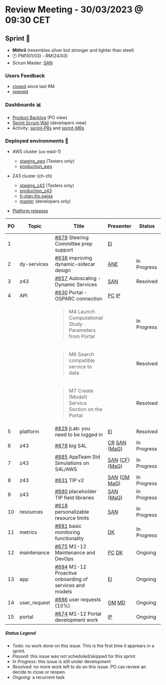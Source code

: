 # Review Meeting - 30/03/2023 @ 09:30 CET

## Sprint 🏃
- **Mithril** (resembles silver but stronger and lighter than steel)
- 🕐 PM1(01/03) - RM(24/03)
- Scrum Master: [SAN]

### Users Feedback

- [closed](https://github.com/issues?q=is%3Aissue+user%3AITISFoundation+archived%3Afalse+is%3Aclosed+label%3AFeedback+closed%3A%3E2023-03-01) since last RM
- [opened](https://github.com/ITISFoundation/osparc-issues/issues?q=is%3Aissue+is%3Aopen+sort%3Areactions)

### Dashboards 📊

- [Product Backlog](https://github.com/orgs/ITISFoundation/projects/3) (PO view)
- [Sprint Scrum Wall](https://github.com/orgs/ITISFoundation/projects/9) (developers view)
- Activity: [sprint-PRs](https://github.com/issues?q=is%3Apr+user%3AITISFoundation+archived%3Afalse+milestone%3AMithril) and [sprint-MRs](https://git.speag.com/groups/oSparc/-/merge_requests)

### Deployed environments 🚀

- AWS cluster (us-east-1)
  - [staging_aws](https://staging.osparc.io) (Testers only)
  - [production_aws](https://osparc.io)
- Z43 cluster (ch-zh)
  - [staging_z43](http://osparc-staging.speag.com) (Testers only)
  - [production_z43](http://osparc.speag.com)
  - [ti-plan.itis.swiss](http://ti-plan.itis.swiss)
  - [master](https://osparc-master.speag.com) (developers only)

- [Platform releases](https://github.com/ITISFoundation/osparc-simcore/releases)

| PO  | Topic        | Title                                                                             | Presenter | Status      | Start-Time | Duration |
| --- | ------------ | --------------------------------------------------------------------------------- | --------- | ----------- | ---------- | -------- |
| 1   |              | [#879] Steering Committee prep support                                            | [EI]      |             |      09:35      | 0'       |
| 2   | dy-services  | [#638] improving dynamic-sidecar design                                           | [ANE]     | In Progress |    09:35        | 5'       |
| 3   | z43          | [#657] Autoscaling - Dynamic Services                                             | [SAN]     | Resolved    |    09:40        | 3'       |
| 4   | API          | [#830] Portal - OSPARC connection                                                 | [PC] [IP] |             |    09:43        | 7'       |
|     |              | <blockquote>M4 Launch Computational Study Parameters from Portal</blockquote>     |           | In Progress |            |          |
|     |              | <blockquote>M6 Search compatible service to data</blockquote>                     |           | Resolved    |            |          |
|     |              | <blockquote>M7 Create (Model) Service Section on the Portal</blockquote>          |           | Resolved    |            |          |
| 5   | platform     | [#829] jLab: you need to be logged in                                             | [EI]      | Resolved    |   09:50         | 3'       |
| 6   | z43          | [#878] big S4L                                                                    | [CR] [SAN] ([MaG]) | In Progress |  09:53 | 8'       |
| 7   | z43          | [#885] AppTeam Std Simulations on S4L/AWS                                         | [SAN] ([CF]) ([MaG]) | In Progress |10:01 | 5'       |
| 8   | z43          | [#831] TIP v2                                                                     | [SAN] ([OM] [MaG]) | In Progress | 10:06  | 3'       |
| 9   | z43          | [#880] placeholder TIP field libraries                                            | [SAN] ([MaG]) | In Progress |   10:09     | 2'       |
| 10  | resources    | [#618] personalizable resource limits                                             | [SAN]     | In Progress |    10:11        | 3'       |
| 11  | metrics      | [#881] basic monitoring functionality                                             | [DK]      | In Progress |    10:14        | 4'       |
| 12  | maintenance  | [#675] M1-12 Maintenance and DevOps                                               | [PC] [DK] | Ongoing     |    10:18        | 6'       |
| 13  | app          | [#694] M1-12 Proactive onboarding of services and models                          | [EI]      | Ongoing     |    10:24        | 2'       |
| 14  | user_request | [#886] user requests (10%)                                                        | [OM] [MD] | Ongoing     |     10:26       | 17'      |
| 15  | portal       | [#674] M1-12 Portal development work                                              | [IP]      | Ongoing     |     10:43       |  1'      |



##### Status Legend

- _Todo_: no work done on this issue. This is the first time it apprears in a sprint.
- _Paused_: this issue was not scheduled/skipped for this sprint
- _In Progress_: this issue is still under development
- _Resolved_: no more work left to do on this issue. PO can review an decide to close or reopen.
- _Ongoing_: a recurrent task

[online]: http://status.osparc.io/
[operational]: https://git.speag.com/oSparc/e2e-testing/-/pipelines
[performant]: https://git.speag.com/oSparc/e2e-portal-testing/-/pipelines


[#355]: https://github.com/ITISFoundation/osparc-issues/issues/355
[#618]: https://github.com/ITISFoundation/osparc-issues/issues/618
[#638]: https://github.com/ITISFoundation/osparc-issues/issues/638
[#654]: https://github.com/ITISFoundation/osparc-issues/issues/654
[#657]: https://github.com/ITISFoundation/osparc-issues/issues/657
[#668]: https://github.com/ITISFoundation/osparc-issues/issues/668
[#674]: https://github.com/ITISFoundation/osparc-issues/issues/674
[#675]: https://github.com/ITISFoundation/osparc-issues/issues/675
[#676]: https://github.com/ITISFoundation/osparc-issues/issues/676
[#681]: https://github.com/ITISFoundation/osparc-issues/issues/681
[#693]: https://github.com/ITISFoundation/osparc-issues/issues/693
[#694]: https://github.com/ITISFoundation/osparc-issues/issues/694
[#711]: https://github.com/ITISFoundation/osparc-issues/issues/711
[#740]: https://github.com/ITISFoundation/osparc-issues/issues/740
[#741]: https://github.com/ITISFoundation/osparc-issues/issues/741
[#765]: https://github.com/ITISFoundation/osparc-issues/issues/765
[#766]: https://github.com/ITISFoundation/osparc-issues/issues/766
[#767]: https://github.com/ITISFoundation/osparc-issues/issues/767
[#793]: https://github.com/ITISFoundation/osparc-issues/issues/793
[#829]: https://github.com/ITISFoundation/osparc-issues/issues/829
[#830]: https://github.com/ITISFoundation/osparc-issues/issues/830
[#831]: https://github.com/ITISFoundation/osparc-issues/issues/831
[#878]: https://github.com/ITISFoundation/osparc-issues/issues/878
[#879]: https://github.com/ITISFoundation/osparc-issues/issues/879
[#880]: https://github.com/ITISFoundation/osparc-issues/issues/880
[#881]: https://github.com/ITISFoundation/osparc-issues/issues/881
[#885]: https://github.com/ITISFoundation/osparc-issues/issues/885
[#886]: https://github.com/ITISFoundation/osparc-issues/issues/886


[MD]:https://github.com/matusdrobuliak66
[ALL]:https://github.com/Surfict
[ANE]:https://github.com/GitHK
[BL]:https://github.com/dyollb
[CR]:https://github.com/colinRawlings
[DK]:https://github.com/mrnicegyu11
[EI]:https://github.com/elisabettai
[IP]:https://github.com/ignapas
[MaG]:https://github.com/mguidon
[OM]:https://github.com/odeimaiz
[PC]:https://github.com/pcrespov
[SAN]:https://github.com/sanderegg
[EO]:https://github.com/eofli
[MB]:https://github.com/BouldiMelina
[CF]:https://github.com/cosfor1
[HBS]:https://github.com/habz-bs
